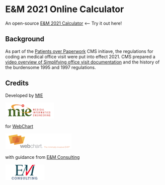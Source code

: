 # E&M 2021 Online Calculator

An open-source [E&M 2021 Calculator](https://mieweb.github.io/em2021/outpatient.html)  <-- Try it out here!

## Background

As part of the [Patients over Paperwork](https://www.cms.gov/About-CMS/Story-Page/patients-over-paperwork) CMS initiave, the regulations for coding an medical office visit were put into effect 2021.  CMS prepared a [video overview of Simplifying office visit documentation](https://www.cms.gov/About-CMS/Story-Page/patients-over-paperwork) and the history of the burdensome 1995 and 1997 regulations.


## Credits

Developed by [MIE](https://www.mieweb.com/)

![MIE logo](logos/mie.png)

for [WebChart](https://webchartnow.com)

![WebChart logo](logos/webchart.png)

with guidance from [E&M Consulting](https://eandmconsulting.com/)

![E&M Consulting logo](logos/em.png)
